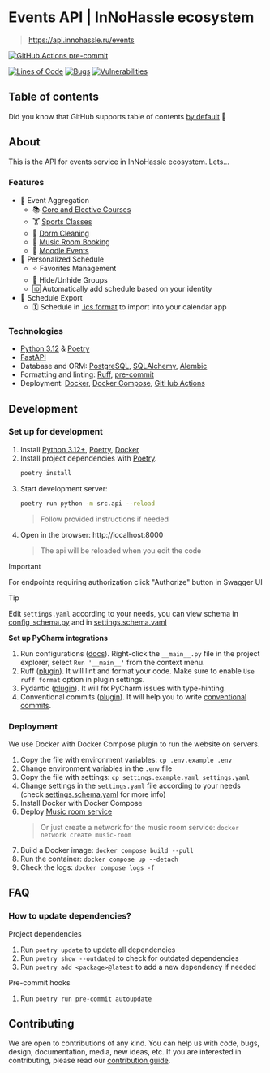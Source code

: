 # Events API | InNoHassle ecosystem

> https://api.innohassle.ru/events

[![GitHub Actions pre-commit](https://img.shields.io/github/actions/workflow/status/one-zero-eight/InNoHassle-Events/pre-commit.yaml?label=pre-commit)](https://github.com/one-zero-eight/InNoHassle-Events/actions)

[![Lines of Code](https://sonarcloud.io/api/project_badges/measure?project=one-zero-eight_InNoHassle-Events&metric=ncloc)](https://sonarcloud.io/summary/new_code?id=one-zero-eight_InNoHassle-Events)
[![Bugs](https://sonarcloud.io/api/project_badges/measure?project=one-zero-eight_InNoHassle-Events&metric=bugs)](https://sonarcloud.io/summary/new_code?id=one-zero-eight_InNoHassle-Events)
[![Vulnerabilities](https://sonarcloud.io/api/project_badges/measure?project=one-zero-eight_InNoHassle-Events&metric=vulnerabilities)](https://sonarcloud.io/summary/new_code?id=one-zero-eight_InNoHassle-Events)

## Table of contents

Did you know that GitHub supports table of
contents [by default](https://github.blog/changelog/2021-04-13-table-of-contents-support-in-markdown-files/) 🤔

## About

This is the API for events service in InNoHassle ecosystem. Lets...

### Features

- 📅 Event Aggregation
    - 📚 [Core and Elective Courses](https://eduwiki.innopolis.university/index.php/All:Schedule)
    - 🏋️ [Sports Classes](https://sport.innopolis.university)
    - 🧹 [Dorm Cleaning](https://hotel.innopolis.university/studentaccommodation/)
    - 🎵 [Music Room Booking](https://innohassle.ru/music-room)
    - 📖 [Moodle Events](https://moodle.innopolis.university/)
- 🌟 Personalized Schedule
    - ⭐ Favorites Management
    - 👀 Hide/Unhide Groups
    - 🆔 Automatically add schedule based on your identity
- 🔄 Schedule Export
    - 🗓️ Schedule in [.ics format](https://icalendar.org/) to import into your calendar app

### Technologies

- [Python 3.12](https://www.python.org/downloads/) & [Poetry](https://python-poetry.org/docs/)
- [FastAPI](https://fastapi.tiangolo.com/)
- Database and ORM: [PostgreSQL](https://www.postgresql.org/), [SQLAlchemy](https://www.sqlalchemy.org/),
  [Alembic](https://alembic.sqlalchemy.org/en/latest/)
- Formatting and linting: [Ruff](https://docs.astral.sh/ruff/), [pre-commit](https://pre-commit.com/)
- Deployment: [Docker](https://www.docker.com/), [Docker Compose](https://docs.docker.com/compose/),
  [GitHub Actions](https://github.com/features/actions)

## Development

### Set up for development

1. Install [Python 3.12+](https://www.python.org/downloads/), [Poetry](https://python-poetry.org/docs/),
   [Docker](https://docs.docker.com/engine/install/)
2. Install project dependencies with [Poetry](https://python-poetry.org/docs/cli/#options-2).
   ```bash
   poetry install
   ```
3. Start development server:
   ```bash
   poetry run python -m src.api --reload
   ```
   > Follow provided instructions if needed
4. Open in the browser: http://localhost:8000
   > The api will be reloaded when you edit the code

> [!IMPORTANT]
> For endpoints requiring authorization click "Authorize" button in Swagger UI

> [!TIP]
> Edit `settings.yaml` according to your needs, you can view schema in
> [config_schema.py](src/config_schema.py) and in [settings.schema.yaml](settings.schema.yaml)

**Set up PyCharm integrations**

1. Run configurations ([docs](https://www.jetbrains.com/help/pycharm/run-debug-configuration.html#createExplicitly)).
   Right-click the `__main__.py` file in the project explorer, select `Run '__main__'` from the context menu.
2. Ruff ([plugin](https://plugins.jetbrains.com/plugin/20574-ruff)).
   It will lint and format your code. Make sure to enable `Use ruff format` option in plugin settings.
3. Pydantic ([plugin](https://plugins.jetbrains.com/plugin/12861-pydantic)). It will fix PyCharm issues with
   type-hinting.
4. Conventional commits ([plugin](https://plugins.jetbrains.com/plugin/13389-conventional-commit)). It will help you
   to write [conventional commits](https://www.conventionalcommits.org/en/v1.0.0/).

### Deployment

We use Docker with Docker Compose plugin to run the website on servers.

1. Copy the file with environment variables: `cp .env.example .env`
2. Change environment variables in the `.env` file
3. Copy the file with settings: `cp settings.example.yaml settings.yaml`
4. Change settings in the `settings.yaml` file according to your needs
   (check [settings.schema.yaml](settings.schema.yaml) for more info)
5. Install Docker with Docker Compose
6. Deploy [Music room service](https://github.com/one-zero-eight/InNoHassle-MusicRoom)
   > Or just create a network for the music room service: `docker network create music-room`
7. Build a Docker image: `docker compose build --pull`
8. Run the container: `docker compose up --detach`
9. Check the logs: `docker compose logs -f`

## FAQ

### How to update dependencies?

Project dependencies

1. Run `poetry update` to update all dependencies
2. Run `poetry show --outdated` to check for outdated dependencies
3. Run `poetry add <package>@latest` to add a new dependency if needed

Pre-commit hooks

1. Run `poetry run pre-commit autoupdate`

## Contributing

We are open to contributions of any kind.
You can help us with code, bugs, design, documentation, media, new ideas, etc.
If you are interested in contributing, please read
our [contribution guide](https://github.com/one-zero-eight/.github/blob/main/CONTRIBUTING.md).
